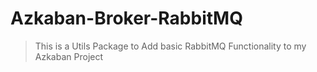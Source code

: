 # Azkaban-Broker-RabbitMQ

> This is a Utils Package to Add basic RabbitMQ Functionality to my Azkaban Project